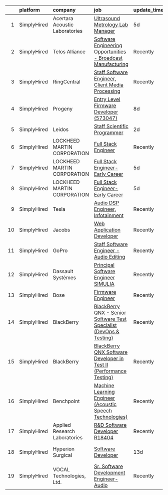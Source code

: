 

|    | platform    | company                        | job                                                                                                                                                                                | update_time   | location            |
|---:|:------------|:-------------------------------|:-----------------------------------------------------------------------------------------------------------------------------------------------------------------------------------|:--------------|:--------------------|
|  1 | SimplyHired | Acertara Acoustic Laboratories | [Ultrasound Metrology Lab Manager](https://www.simplyhired.com/job/sMQacav2QXti0EWUNcJzKu5WqoOMeuMREwewYkdY4n8jUoxFGOA0oQ?q=acoustic+developer)                                    | 5d            | Longmont, CO        |
|  2 | SimplyHired | Telos Alliance                 | [Software Engineering Opportunities - Broadcast Manufacturing](https://www.simplyhired.com/job/K4b2hWkUTlT6ifRl_dFYqxKOFFp1WUYBtQPvaPrpdFHzo1RNN0fXZg?q=acoustic+developer)        | Recently      | Remote              |
|  3 | SimplyHired | RingCentral                    | [Staff Software Engineer, Client Media Processing](https://www.simplyhired.com/job/62sC-h6y1Njx39IDG62G1p1ub1z1l4Annv_V4ppv6nryzRi4AcEpCA?q=acoustic+developer)                    | Recently      | Belmont, CA         |
|  4 | SimplyHired | Progeny                        | [Entry Level Firmware Developer (573047)](https://www.simplyhired.com/job/mo5LxKacKzgWMzLPnvAaRUDjLLQO1gVshGktxbvSIBCOl9pmCci0AA?q=acoustic+developer)                             | 8d            | Manassas, VA        |
|  5 | SimplyHired | Leidos                         | [Staff Scientific Programmer](https://www.simplyhired.com/job/fB9goutJf9JSScPSGCNxB5gQ4VsWFrsTuA6Xj7lW49Df7W8gfKAtvA?q=acoustic+developer)                                         | 2d            | Bethesda, MD        |
|  6 | SimplyHired | LOCKHEED MARTIN CORPORATION    | [Full Stack Engineer](https://www.simplyhired.com/job/-Qi39iaa7SjpCe_-9a4eE6Cyo2dcrK8_tA7m9tVvnCrfg04iT98l_A?q=acoustic+developer)                                                 | Recently      | Manassas, VA        |
|  7 | SimplyHired | LOCKHEED MARTIN CORPORATION    | [Full Stack Engineer-Early Career](https://www.simplyhired.com/job/nD66IrPYhwIkG1cSds5ZB25vRt3ZAU_vTcK5lGl_kEPtdnJgT02TGg?q=acoustic+developer)                                    | 5d            | Manassas, VA        |
|  8 | SimplyHired | LOCKHEED MARTIN CORPORATION    | [Full Stack Engineer-Early Career](https://www.simplyhired.com/job/nD66IrPYhwIkG1cSds5ZB25vRt3ZAU_vTcK5lGl_kEPtdnJgT02TGg?q=acoustic+developer)                                    | 5d            | Manassas, VA        |
|  9 | SimplyHired | Tesla                          | [Audio DSP Engineer, Infotainment](https://www.simplyhired.com/job/TCu5dfyQ5a2i0gok_RJeBsz7z7UEdN-bb8A7kWTNNXGdZ-z-ZTi9pQ?q=acoustic+developer)                                    | Recently      | Palo Alto, CA       |
| 10 | SimplyHired | Jacobs                         | [Web Application Developer](https://www.simplyhired.com/job/Ll149KTXba0ZrTinbPS-5JnguXhqBN3MKaIbXSV49LYy3VH075fZBA?q=acoustic+developer)                                           | Recently      | Dearborn, MI        |
| 11 | SimplyHired | GoPro                          | [Staff Software Engineer - Audio Editing](https://www.simplyhired.com/job/HFyr0zIVOwiowDnjdzit-QfwrSCAVkCStxv5Vo4MuddUlvfhTf7OPg?q=acoustic+developer)                             | Recently      | San Mateo, CA       |
| 12 | SimplyHired | Dassault Systèmes              | [Principal Software Engineer SIMULIA](https://www.simplyhired.com/job/EoyCNNBK4UDsF5Gx7YzyR7Q6olXn4fnrw8HCQt0MME2YG7Gjcx7NiA?q=acoustic+developer)                                 | Recently      | Waltham, MA         |
| 13 | SimplyHired | Bose                           | [Firmware Engineer](https://www.simplyhired.com/job/0GvsuBPy-FWsH1-HL84Y_dTuVC4uX_6k0wUh0LaWHKjCXfM6vGbaYw?q=acoustic+developer)                                                   | Recently      | Remote              |
| 14 | SimplyHired | BlackBerry                     | [BlackBerry QNX - Senior Software Test Specialist (DevOps & Testing)](https://www.simplyhired.com/job/bBEg-QzcSCPhncMI07zlydiOu8vxCwINrm9q6LYOPzi9O5lWWtRDkw?q=acoustic+developer) | Recently      | Cary, NC            |
| 15 | SimplyHired | BlackBerry                     | [BlackBerry QNX Software Developer in Test II (Performance Testing)](https://www.simplyhired.com/job/k68NkGyqsxYx9wn9xVfbArbBh339HH_hboXxBing5OUXOC5CTVTJrQ?q=acoustic+developer)  | Recently      | Cary, NC            |
| 16 | SimplyHired | Benchpoint                     | [Machine Learning Engineer (Acoustic Speech Technologies)](https://www.simplyhired.com/job/WN2les8glfJ7AlLtOUbvi8kKBo-Wq94FBAFbTFPVVkA9OBBnxZF2pQ?q=acoustic+developer)            | Recently      | Remote              |
| 17 | SimplyHired | Applied Research Laboratories  | [R&D Software Developer R18404](https://www.simplyhired.com/job/18r7JogS7Izy3oa7djyZB6ATgUGFV2dHxoydMg9x-T6MT0wh4XWtww?q=acoustic+developer)                                       | Recently      | Austin, TX          |
| 18 | SimplyHired | Hyperion Surgical              | [Software Developer](https://www.simplyhired.com/job/ZxcBbNsT54hhoym3-7jpW78n1Z9V2IpJdxhSNOFfJYbwf5_Sh9kXRw?q=acoustic+developer)                                                  | 13d           | Fort Lauderdale, FL |
| 19 | SimplyHired | VOCAL Technologies, Ltd.       | [Sr. Software Development Engineer-Audio](https://www.simplyhired.com/job/kpBPy4gC5JKz3iW7wavNNuBNQHbAB7kPGhLva0wO5YpdpWaElHWt-A?q=acoustic+developer)                             | Recently      | Amherst, NY         |